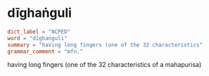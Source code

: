 # dīghaṅguli

``` toml
dict_label = "NCPED"
word = "dīghaṅguli"
summary = "having long fingers (one of the 32 characteristics"
grammar_comment = "mfn."
```

having long fingers (one of the 32 characteristics of a mahapurisa)

